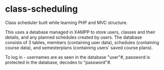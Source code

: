 # class-scheduling
Class scheduler built while learning PHP and MVC structure.

This uses a database managed in XAMPP to store users, classes and their details, and any planned schedules created by users.
The database consists of 3 tables, members (containing user data), schedules (containing course data), and semesterplans (containing users' saved course plans).

To log in - usernames are as seen in the database "user"#, password is protected in the database, decodes to "password"#.
